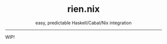 <div style="text-align:center">
  <h1>rien.nix</h1>
  easy, predictable Haskell/Cabal/Nix integration
 </div>

<hr/>

WIP!

